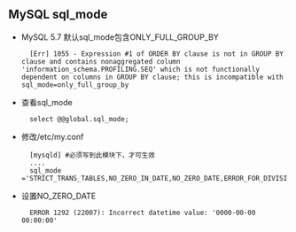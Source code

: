 ## MySQL sql_mode
- MySQL 5.7 默认sql_mode包含ONLY_FULL_GROUP_BY

		[Err] 1055 - Expression #1 of ORDER BY clause is not in GROUP BY clause and contains nonaggregated column 'information_schema.PROFILING.SEQ' which is not functionally dependent on columns in GROUP BY clause; this is incompatible with sql_mode=only_full_group_by
- 查看sql_mode

		select @@global.sql_mode; 
- 修改/etc/my.conf
	
		[mysqld] #必须写到此模块下，才可生效
		....
		sql_mode ='STRICT_TRANS_TABLES,NO_ZERO_IN_DATE,NO_ZERO_DATE,ERROR_FOR_DIVISION_BY_ZERO,NO_AUTO_CREATE_USER,NO_ENGINE_SUBSTITUTION';
- 设置NO_ZERO_DATE

        ERROR 1292 (22007): Incorrect datetime value: '0000-00-00 00:00:00'